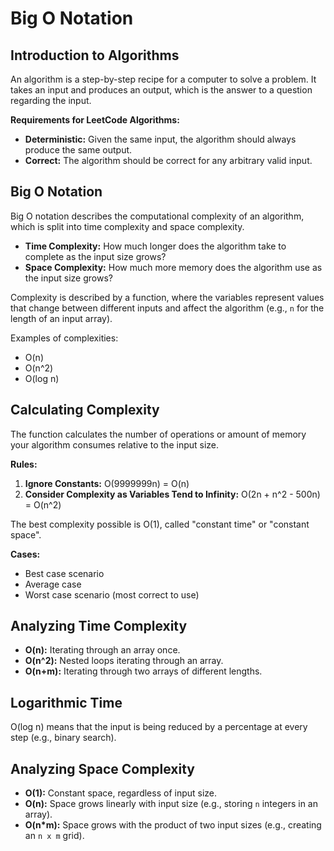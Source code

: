# Big O Notation

## Introduction to Algorithms

An algorithm is a step-by-step recipe for a computer to solve a problem. It takes an input and produces an output, which is the answer to a question regarding the input.

**Requirements for LeetCode Algorithms:**

*   **Deterministic:** Given the same input, the algorithm should always produce the same output.
*   **Correct:** The algorithm should be correct for any arbitrary valid input.

## Big O Notation

Big O notation describes the computational complexity of an algorithm, which is split into time complexity and space complexity.

*   **Time Complexity:** How much longer does the algorithm take to complete as the input size grows?
*   **Space Complexity:** How much more memory does the algorithm use as the input size grows?

Complexity is described by a function, where the variables represent values that change between different inputs and affect the algorithm (e.g., `n` for the length of an input array).

Examples of complexities:

*   O(n)
*   O(n^2)
*   O(log n)

## Calculating Complexity

The function calculates the number of operations or amount of memory your algorithm consumes relative to the input size.

**Rules:**

1.  **Ignore Constants:** O(9999999n) = O(n)
2.  **Consider Complexity as Variables Tend to Infinity:** O(2n + n^2 - 500n) = O(n^2)

The best complexity possible is O(1), called "constant time" or "constant space".

**Cases:**

*   Best case scenario
*   Average case
*   Worst case scenario (most correct to use)

## Analyzing Time Complexity

*   **O(n):** Iterating through an array once.
*   **O(n^2):** Nested loops iterating through an array.
*   **O(n+m):** Iterating through two arrays of different lengths.

## Logarithmic Time

O(log n) means that the input is being reduced by a percentage at every step (e.g., binary search).

## Analyzing Space Complexity

*   **O(1):** Constant space, regardless of input size.
*   **O(n):** Space grows linearly with input size (e.g., storing `n` integers in an array).
*   **O(n*m):** Space grows with the product of two input sizes (e.g., creating an `n x m` grid).